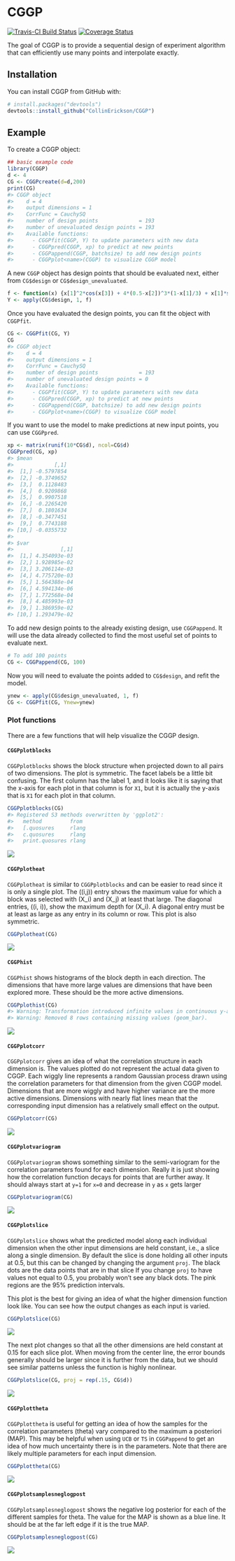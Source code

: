 
<!-- README.md is generated from README.Rmd. Please edit that file -->

# CGGP

[![Travis-CI Build
Status](https://travis-ci.org/CollinErickson/CGGP.svg?branch=master)](https://travis-ci.org/CollinErickson/CGGP)
[![Coverage
Status](https://img.shields.io/codecov/c/github/CollinErickson/CGGP/master.svg)](https://codecov.io/github/CollinErickson/CGGP?branch=master)

The goal of CGGP is to provide a sequential design of experiment
algorithm that can efficiently use many points and interpolate exactly.

## Installation

You can install CGGP from GitHub with:

``` r
# install.packages("devtools")
devtools::install_github("CollinErickson/CGGP")
```

## Example

To create a CGGP object:

``` r
## basic example code
library(CGGP)
d <- 4
CG <- CGGPcreate(d=d,200)
print(CG)
#> CGGP object
#>    d = 4
#>    output dimensions = 1
#>    CorrFunc = CauchySQ
#>    number of design points             = 193
#>    number of unevaluated design points = 193
#>    Available functions:
#>      - CGGPfit(CGGP, Y) to update parameters with new data
#>      - CGGPpred(CGGP, xp) to predict at new points
#>      - CGGPappend(CGGP, batchsize) to add new design points
#>      - CGGPplot<name>(CGGP) to visualize CGGP model
```

A new `CGGP` object has design points that should be evaluated next,
either from `CG$design` or `CG$design_unevaluated`.

``` r
f <- function(x) {x[1]^2*cos(x[3]) + 4*(0.5-x[2])^3*(1-x[1]/3) + x[1]*sin(2*2*pi*x[3]^2)}
Y <- apply(CG$design, 1, f)
```

Once you have evaluated the design points, you can fit the object with
`CGGPfit`.

``` r
CG <- CGGPfit(CG, Y)
CG
#> CGGP object
#>    d = 4
#>    output dimensions = 1
#>    CorrFunc = CauchySQ
#>    number of design points             = 193
#>    number of unevaluated design points = 0
#>    Available functions:
#>      - CGGPfit(CGGP, Y) to update parameters with new data
#>      - CGGPpred(CGGP, xp) to predict at new points
#>      - CGGPappend(CGGP, batchsize) to add new design points
#>      - CGGPplot<name>(CGGP) to visualize CGGP model
```

If you want to use the model to make predictions at new input points,
you can use `CGGPpred`.

``` r
xp <- matrix(runif(10*CG$d), ncol=CG$d)
CGGPpred(CG, xp)
#> $mean
#>             [,1]
#>  [1,] -0.5797854
#>  [2,] -0.3749652
#>  [3,]  0.1128483
#>  [4,]  0.9209868
#>  [5,]  0.9907518
#>  [6,] -0.2265420
#>  [7,]  0.1801634
#>  [8,] -0.3477451
#>  [9,]  0.7743188
#> [10,] -0.0355732
#> 
#> $var
#>               [,1]
#>  [1,] 4.354093e-03
#>  [2,] 1.928985e-02
#>  [3,] 3.206114e-03
#>  [4,] 4.775720e-03
#>  [5,] 1.564388e-04
#>  [6,] 4.594134e-06
#>  [7,] 1.772568e-04
#>  [8,] 4.485993e-03
#>  [9,] 1.386959e-02
#> [10,] 1.293479e-02
```

To add new design points to the already existing design, use
`CGGPappend`. It will use the data already collected to find the most
useful set of points to evaluate next.

``` r
# To add 100 points
CG <- CGGPappend(CG, 100)
```

Now you will need to evaluate the points added to `CG$design`, and refit
the model.

``` r
ynew <- apply(CG$design_unevaluated, 1, f)
CG <- CGGPfit(CG, Ynew=ynew)
```

### Plot functions

There are a few functions that will help visualize the CGGP design.

#### `CGGPplotblocks`

`CGGPplotblocks` shows the block structure when projected down to all
pairs of two dimensions. The plot is symmetric. The facet labels be a
little bit confusing. The first column has the label 1, and it looks
like it is saying that the x-axis for each plot in that column is for
`X1`, but it is actually the y-axis that is `X1` for each plot in that
column.

``` r
CGGPplotblocks(CG)
#> Registered S3 methods overwritten by 'ggplot2':
#>   method         from 
#>   [.quosures     rlang
#>   c.quosures     rlang
#>   print.quosures rlang
```

![](tools/README-plotblocks-1.png)<!-- -->

#### `CGGPplotheat`

`CGGPplotheat` is similar to `CGGPplotblocks` and can be easier to read
since it is only a single plot. The \((i,j)\) entry shows the maximum
value for which a block was selected with \(X_i\) and \(X_j\) at least
that large. The diagonal entries, \((i, i)\), show the maximum depth for
\(X_i\). A diagonal entry must be at least as large as any entry in its
column or row. This plot is also symmetric.

``` r
CGGPplotheat(CG)
```

![](tools/README-heat-1.png)<!-- -->

#### `CGGPhist`

`CGGPhist` shows histograms of the block depth in each direction. The
dimensions that have more large values are dimensions that have been
explored more. These should be the more active dimensions.

``` r
CGGPplothist(CG)
#> Warning: Transformation introduced infinite values in continuous y-axis
#> Warning: Removed 8 rows containing missing values (geom_bar).
```

![](tools/README-hist-1.png)<!-- -->

#### `CGGPplotcorr`

`CGGPplotcorr` gives an idea of what the correlation structure in each
dimension is. The values plotted do not represent the actual data given
to CGGP. Each wiggly line represents a random Gaussian process drawn
using the correlation parameters for that dimension from the given CGGP
model. Dimensions that are more wiggly and have higher variance are the
more active dimensions. Dimensions with nearly flat lines mean that the
corresponding input dimension has a relatively small effect on the
output.

``` r
CGGPplotcorr(CG)
```

![](tools/README-corrplot-1.png)<!-- -->

#### `CGGPplotvariogram`

`CGGPplotvariogram` shows something similar to the semi-variogram for
the correlation parameters found for each dimension. Really it is just
showing how the correlation function decays for points that are further
away. It should always start at `y=1` for `x=0` and decrease in `y` as
`x` gets larger

``` r
CGGPplotvariogram(CG)
```

![](tools/README-vario-1.png)<!-- -->

#### `CGGPplotslice`

`CGGPplotslice` shows what the predicted model along each individual
dimension when the other input dimensions are held constant, i.e., a
slice along a single dimension. By default the slice is done holding all
other inputs at 0.5, but this can be changed by changing the argument
`proj`. The black dots are the data points that are in that slice If you
change `proj` to have values not equal to 0.5, you probably won’t see
any black dots. The pink regions are the 95% prediction intervals.

This plot is the best for giving an idea of what the higher dimension
function look like. You can see how the output changes as each input is
varied.

``` r
CGGPplotslice(CG)
```

![](tools/README-plotslice-1.png)<!-- -->

The next plot changes so that all the other dimensions are held constant
at 0.15 for each slice plot. When moving from the center line, the error
bounds generally should be larger since it is further from the data, but
we should see similar patterns unless the function is highly nonlinear.

``` r
CGGPplotslice(CG, proj = rep(.15, CG$d))
```

![](tools/README-plotslice2-1.png)<!-- -->

#### `CGGPplottheta`

`CGGPplottheta` is useful for getting an idea of how the samples for the
correlation parameters (theta) vary compared to the maximum a posteriori
(MAP). This may be helpful when using `UCB` or `TS` in `CGGPappend` to
get an idea of how much uncertainty there is in the parameters. Note
that there are likely multiple parameters for each input dimension.

``` r
CGGPplottheta(CG)
```

![](tools/README-plottheta-1.png)<!-- -->

#### `CGGPplotsamplesneglogpost`

`CGGPplotsamplesneglogpost` shows the negative log posterior for each of
the different samples for theta. The value for the MAP is shown as a
blue line. It should be at the far left edge if it is the true MAP.

``` r
CGGPplotsamplesneglogpost(CG)
```

![](tools/README-samplesneglogpost-1.png)<!-- -->
